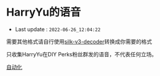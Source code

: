 # HarryYu的语音

 - Last update : `2022-06-26_12:04:22` 
  
需要其他格式请自行使用[silk-v3-decoder](https://github.com/kn007/silk-v3-decoder)转换成你需要的格式 
  
只收集HarryYu在DIY Perks粉丝群发的语音，不代表任何立场。

[自动化](https://github.com/VmLuRui262/QQVoice_Capturer)

